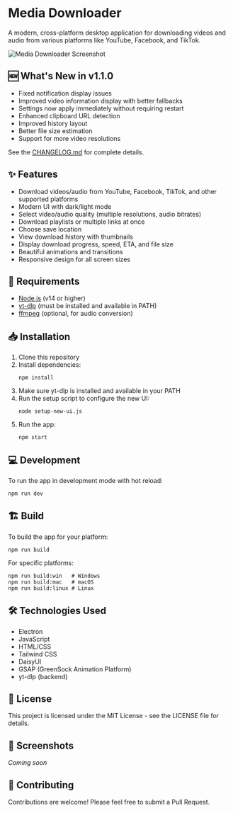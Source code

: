 # Media Downloader

A modern, cross-platform desktop application for downloading videos and audio from various platforms like YouTube, Facebook, and TikTok.

![Media Downloader Screenshot](screenshot.png)

## 🆕 What's New in v1.1.0

- Fixed notification display issues
- Improved video information display with better fallbacks
- Settings now apply immediately without requiring restart
- Enhanced clipboard URL detection
- Improved history layout
- Better file size estimation
- Support for more video resolutions

See the [CHANGELOG.md](CHANGELOG.md) for complete details.

## ✨ Features

- Download videos/audio from YouTube, Facebook, TikTok, and other supported platforms
- Modern UI with dark/light mode
- Select video/audio quality (multiple resolutions, audio bitrates)
- Download playlists or multiple links at once
- Choose save location
- View download history with thumbnails
- Display download progress, speed, ETA, and file size
- Beautiful animations and transitions
- Responsive design for all screen sizes

## 🔧 Requirements

- [Node.js](https://nodejs.org/) (v14 or higher)
- [yt-dlp](https://github.com/yt-dlp/yt-dlp) (must be installed and available in PATH)
- [ffmpeg](https://ffmpeg.org/) (optional, for audio conversion)

## 📥 Installation

1. Clone this repository
2. Install dependencies:
   ```
   npm install
   ```
3. Make sure yt-dlp is installed and available in your PATH
4. Run the setup script to configure the new UI:
   ```
   node setup-new-ui.js
   ```
5. Run the app:
   ```
   npm start
   ```

## 💻 Development

To run the app in development mode with hot reload:
```
npm run dev
```

## 🏗️ Build

To build the app for your platform:
```
npm run build
```

For specific platforms:
```
npm run build:win   # Windows
npm run build:mac   # macOS
npm run build:linux # Linux
```

## 🛠️ Technologies Used

- Electron
- JavaScript
- HTML/CSS
- Tailwind CSS
- DaisyUI
- GSAP (GreenSock Animation Platform)
- yt-dlp (backend)

## 📝 License

This project is licensed under the MIT License - see the LICENSE file for details.

## 📸 Screenshots

*Coming soon*

## 🤝 Contributing

Contributions are welcome! Please feel free to submit a Pull Request.
